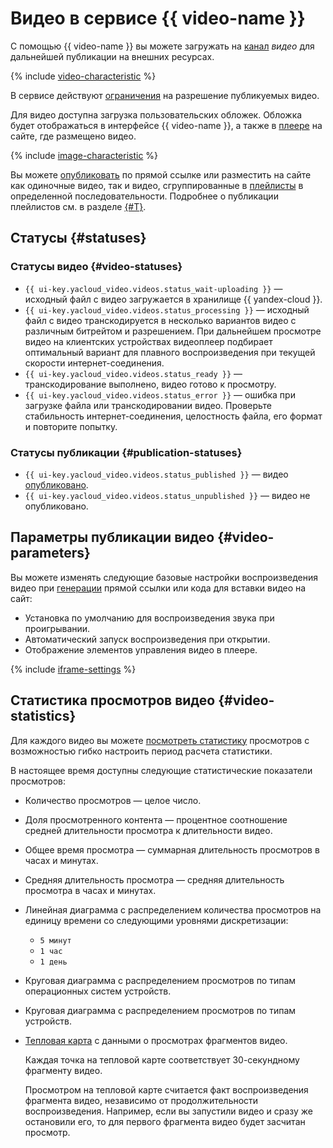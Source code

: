 # Видео в сервисе {{ video-name }}

С помощью {{ video-name }} вы можете загружать на [канал](index.md#channels) _видео_ для дальнейшей публикации на внешних ресурсах.

{% include [video-characteristic](../../_includes/video/video-characteristic-multiple.md) %}

В сервисе действуют [ограничения](limits.md) на разрешение публикуемых видео.

Для видео доступна загрузка пользовательских обложек. Обложка будет отображаться в интерфейсе {{ video-name }}, а также в [плеере](./player.md) на сайте, где размещено видео.

{% include [image-characteristic](../../_includes/video/image-characteristic.md) %}

Вы можете [опубликовать](../operations/video/get-link.md) по прямой ссылке или разместить на сайте как одиночные видео, так и видео, сгруппированные в [плейлисты](playlists.md) в определенной последовательности. Подробнее о публикации плейлистов см. в разделе [{#T}](../operations/playlists/get-link.md).

## Статусы {#statuses}

### Статусы видео {#video-statuses}

* `{{ ui-key.yacloud_video.videos.status_wait-uploading }}` — исходный файл с видео загружается в хранилище {{ yandex-cloud }}.
* `{{ ui-key.yacloud_video.videos.status_processing }}` — исходный файл с видео транскодируется в несколько вариантов видео с различным битрейтом и разрешением. При дальнейшем просмотре видео на клиентских устройствах видеоплеер подбирает оптимальный вариант для плавного воспроизведения при текущей скорости интернет-соединения.
* `{{ ui-key.yacloud_video.videos.status_ready }}` — транскодирование выполнено, видео готово к просмотру.
* `{{ ui-key.yacloud_video.videos.status_error }}` — ошибка при загрузке файла или транскодировании видео. Проверьте стабильность интернет-соединения, целостность файла, его формат и повторите попытку.

### Статусы публикации {#publication-statuses}

* `{{ ui-key.yacloud_video.videos.status_published }}` — видео [опубликовано](../operations/video/publish.md).
* `{{ ui-key.yacloud_video.videos.status_unpublished }}` — видео не опубликовано.

## Параметры публикации видео {#video-parameters}

Вы можете изменять следующие базовые настройки воспроизведения видео при [генерации](../operations/video/get-link.md) прямой ссылки или кода для вставки видео на сайт:

* Установка по умолчанию для воспроизведения звука при проигрывании.
* Автоматический запуск воспроизведения при открытии.
* Отображение элементов управления видео в плеере.

{% include [iframe-settings](../../_includes/video/iframe-settings.md) %}

## Статистика просмотров видео {#video-statistics}

Для каждого видео вы можете [посмотреть статистику](../operations/video/get-statistics.md) просмотров с возможностью гибко настроить период расчета статистики.

В настоящее время доступны следующие статистические показатели просмотров:

* Количество просмотров — целое число.
* Доля просмотренного контента — процентное соотношение средней длительности просмотра к длительности видео.
* Общее время просмотра — суммарная длительность просмотров в часах и минутах.
* Средняя длительность просмотра — средняя длительность просмотра в часах и минутах.
* Линейная диаграмма с распределением количества просмотров на единицу времени со следующими уровнями дискретизации:

    * `5 минут`
    * `1 час`
    * `1 день`
* Круговая диаграмма с распределением просмотров по типам операционных систем устройств.
* Круговая диаграмма с распределением просмотров по типам устройств.
* [Тепловая карта](https://ru.wikipedia.org/wiki/Тепловая_карта) с данными о просмотрах фрагментов видео.

    Каждая точка на тепловой карте соответствует 30-секундному фрагменту видео.

    Просмотром на тепловой карте считается факт воспроизведения фрагмента видео, независимо от продолжительности воспроизведения. Например, если вы запустили видео и сразу же остановили его, то для первого фрагмента видео будет засчитан просмотр.
